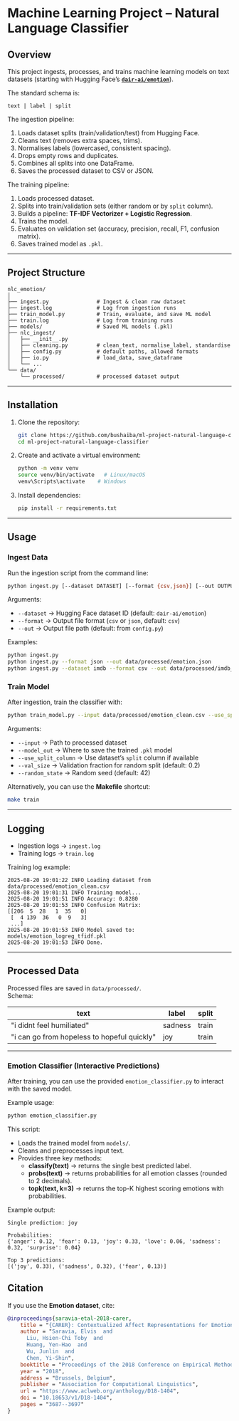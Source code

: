 # Machine Learning Project – Natural Language Classifier  

## Overview  
This project ingests, processes, and trains machine learning models on text datasets (starting with Hugging Face’s **[`dair-ai/emotion`](https://huggingface.co/datasets/dair-ai/emotion)**).  

The standard schema is:  
```
text | label | split
```

The ingestion pipeline:  
1. Loads dataset splits (train/validation/test) from Hugging Face.  
2. Cleans text (removes extra spaces, trims).  
3. Normalises labels (lowercased, consistent spacing).  
4. Drops empty rows and duplicates.  
5. Combines all splits into one DataFrame.  
6. Saves the processed dataset to CSV or JSON.  

The training pipeline:  
1. Loads processed dataset.  
2. Splits into train/validation sets (either random or by `split` column).  
3. Builds a pipeline: **TF-IDF Vectorizer + Logistic Regression**.  
4. Trains the model.  
5. Evaluates on validation set (accuracy, precision, recall, F1, confusion matrix).  
6. Saves trained model as `.pkl`.  

---

## Project Structure  
```
nlc_emotion/
│
├── ingest.py               # Ingest & clean raw dataset
├── ingest.log              # Log from ingestion runs
├── train_model.py          # Train, evaluate, and save ML model
├── train.log               # Log from training runs
├── models/                 # Saved ML models (.pkl)
├── nlc_ingest/
│   ├── __init__.py
│   ├── cleaning.py         # clean_text, normalise_label, standardise
│   ├── config.py           # default paths, allowed formats
│   ├── io.py               # load_data, save_dataframe
│   └── ...
└── data/
    └── processed/          # processed dataset output
```

---

## Installation  

1. Clone the repository:  
   ```bash
   git clone https://github.com/bushaiba/ml-project-natural-language-classifier.git
   cd ml-project-natural-language-classifier
   ```

2. Create and activate a virtual environment:  
   ```bash
   python -m venv venv
   source venv/bin/activate   # Linux/macOS
   venv\Scripts\activate    # Windows
   ```

3. Install dependencies:  
   ```bash
   pip install -r requirements.txt
   ```

---

## Usage  

### Ingest Data
Run the ingestion script from the command line:
```bash
python ingest.py [--dataset DATASET] [--format {csv,json}] [--out OUTPUT_PATH]
```

Arguments:  
- `--dataset` → Hugging Face dataset ID (default: `dair-ai/emotion`)  
- `--format`  → Output file format (`csv` or `json`, default: `csv`)  
- `--out`     → Output file path (default: from `config.py`)  

Examples:  
```bash
python ingest.py
python ingest.py --format json --out data/processed/emotion.json
python ingest.py --dataset imdb --format csv --out data/processed/imdb_clean.csv
```

### Train Model
After ingestion, train the classifier with:  
```bash
python train_model.py --input data/processed/emotion_clean.csv --use_split_column --model_out models/emotion_logreg_tfidf.pkl
```

Arguments:  
- `--input` → Path to processed dataset  
- `--model_out` → Where to save the trained `.pkl` model  
- `--use_split_column` → Use dataset’s `split` column if available  
- `--val_size` → Validation fraction for random split (default: 0.2)  
- `--random_state` → Random seed (default: 42)  

Alternatively, you can use the **Makefile** shortcut:  
```bash
make train
```

---

## Logging  
- Ingestion logs → `ingest.log`  
- Training logs → `train.log`  

Training log example:  
```
2025-08-20 19:01:22 INFO Loading dataset from data/processed/emotion_clean.csv
2025-08-20 19:01:31 INFO Training model...
2025-08-20 19:01:51 INFO Accuracy: 0.8280
2025-08-20 19:01:53 INFO Confusion Matrix:
[[206  5  28   1  35   0]
 [  4 139  36   0  9   3]
 ...]
2025-08-20 19:01:53 INFO Model saved to: models/emotion_logreg_tfidf.pkl
2025-08-20 19:01:53 INFO Done.
```

---

## Processed Data  
Processed files are saved in `data/processed/`.  
Schema:  

| text                                        | label    | split   |
|---------------------------------------------|----------|---------|
| "i didnt feel humiliated"                   | sadness  | train   |
| "i can go from hopeless to hopeful quickly" | joy      | train   |

---



### Emotion Classifier (Interactive Predictions)
After training, you can use the provided `emotion_classifier.py` to interact with the saved model.  

Example usage:  
```bash
python emotion_classifier.py
```

This script:  
- Loads the trained model from `models/`.  
- Cleans and preprocesses input text.  
- Provides three key methods:  
  - **classify(text)** → returns the single best predicted label.  
  - **probs(text)** → returns probabilities for all emotion classes (rounded to 2 decimals).  
  - **topk(text, k=3)** → returns the top-K highest scoring emotions with probabilities.  

Example output:  
```
Single prediction: joy

Probabilities:
{'anger': 0.12, 'fear': 0.13, 'joy': 0.33, 'love': 0.06, 'sadness': 0.32, 'surprise': 0.04}

Top 3 predictions:
[('joy', 0.33), ('sadness', 0.32), ('fear', 0.13)]
```


## Citation  

If you use the **Emotion dataset**, cite:  

```bibtex
@inproceedings{saravia-etal-2018-carer,
    title = "{CARER}: Contextualized Affect Representations for Emotion Recognition",
    author = "Saravia, Elvis  and
      Liu, Hsien-Chi Toby  and
      Huang, Yen-Hao  and
      Wu, Junlin  and
      Chen, Yi-Shin",
    booktitle = "Proceedings of the 2018 Conference on Empirical Methods in Natural Language Processing",
    year = "2018",
    address = "Brussels, Belgium",
    publisher = "Association for Computational Linguistics",
    url = "https://www.aclweb.org/anthology/D18-1404",
    doi = "10.18653/v1/D18-1404",
    pages = "3687--3697"
}
```

